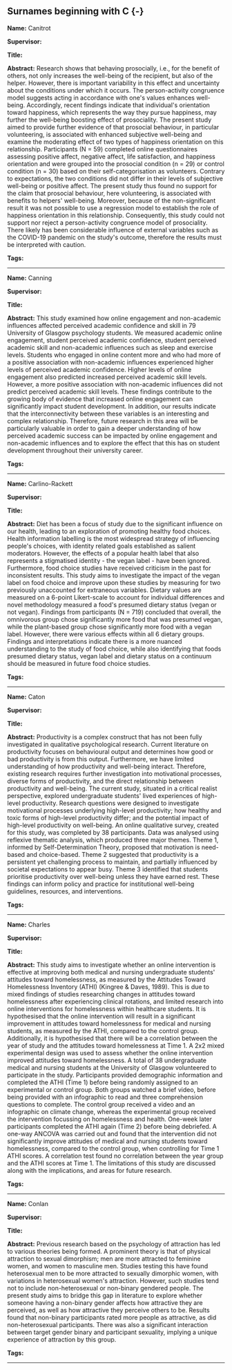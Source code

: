 



## Surnames beginning with C {-}

**Name:**  Canitrot

**Supervisor:**  

**Title:** 

**Abstract:** Research shows that behaving prosocially, i.e., for the benefit of others, not only increases the well-being of the recipient, but also of the helper. However, there is important variability in this effect and uncertainty about the conditions under which it occurs. The person-activity congruence model suggests acting in accordance with one's values enhances well-being. Accordingly, recent findings indicate that individual's orientation toward happiness, which represents the way they pursue happiness, may further the well-being boosting effect of prosociality. The present study aimed to provide further evidence of that prosocial behaviour, in particular volunteering, is associated with enhanced subjective well-being and examine the moderating effect of two types of happiness orientation on this relationship. Participants (N = 59) completed online questionnaires assessing positive affect, negative affect, life satisfaction, and happiness orientation and were grouped into the prosocial condition (n = 29) or control condition (n = 30) based on their self-categorisation as volunteers. Contrary to expectations, the two conditions did not differ in their levels of subjective well-being or positive affect. The present study thus found no support for the claim that prosocial behaviour, here volunteering, is associated with benefits to helpers' well-being. Moreover, because of the non-significant result it was not possible to use a regression model to establish the role of happiness orientation in this relationship. Consequently, this study could not support nor reject a person-activity congruence model of prosociality. There likely has been considerable influence of external variables such as the COVID-19 pandemic on the study's outcome, therefore the results must be interpreted with caution.

**Tags:** 

---



**Name:**  Canning

**Supervisor:**  

**Title:** 

**Abstract:** This study examined how online engagement and non-academic influences affected perceived academic confidence and skill in 79 University of Glasgow psychology students. We measured academic online engagement, student perceived academic confidence, student perceived academic skill and non-academic influences such as sleep and exercise levels. Students who engaged in online content more and who had more of a positive association with non-academic influences experienced higher levels of perceived academic confidence. Higher levels of online engagement also predicted increased perceived academic skill levels. However, a more positive association with non-academic influences did not predict perceived academic skill levels. These findings contribute to the growing body of evidence that increased online engagement can significantly impact student development. In addition, our results indicate that the interconnectivity between these variables is an interesting and complex relationship. Therefore, future research in this area will be particularly valuable in order to gain a deeper understanding of how perceived academic success can be impacted by online engagement and non-academic influences and to explore the effect that this has on student development throughout their university career.

**Tags:** 

---



**Name:**  Carlino-Rackett

**Supervisor:**  

**Title:** 

**Abstract:** Diet has been a focus of study due to the significant influence on our health, leading to an exploration of promoting healthy food choices. Health information labelling is the most widespread strategy of influencing people's choices, with identity related goals established as salient moderators. However, the effects of a popular health label that also represents a stigmatised identity - the vegan label - have been ignored. Furthermore, food choice studies have received criticism in the past for inconsistent results. This study aims to investigate the impact of the vegan label on food choice and improve upon these studies by measuring for two previously unaccounted for extraneous variables. Dietary values are measured on a 6-point Likert-scale to account for individual differences and novel methodology measured a food's presumed dietary status (vegan or not vegan). Findings from participants (N = 719) concluded that overall, the omnivorous group chose significantly more food that was presumed vegan, while the plant-based group chose significantly more food with a vegan label. However, there were various effects within all 6 dietary groups. Findings and interpretations indicate there is a more nuanced understanding to the study of food choice, while also identifying that foods presumed dietary status, vegan label and dietary status on a continuum should be measured in future food choice studies.

**Tags:** 

---



**Name:**  Caton

**Supervisor:**  

**Title:** 

**Abstract:** Productivity is a complex construct that has not been fully investigated in qualitative psychological research. Current literature on productivity focuses on behavioural output and determines how good or bad productivity is from this output. Furthermore, we have limited understanding of how productivity and well-being interact. Therefore, existing research requires further investigation into motivational processes, diverse forms of productivity, and the direct relationship between productivity and well-being. The current study, situated in a critical realist perspective, explored undergraduate students' lived experiences of high-level productivity. Research questions were designed to investigate motivational processes underlying high-level productivity; how healthy and toxic forms of high-level productivity differ; and the potential impact of high-level productivity on well-being. An online qualitative survey, created for this study, was completed by 38 participants. Data was analysed using reflexive thematic analysis, which produced three major themes. Theme 1, informed by Self-Determination Theory, proposed that motivation is need-based and choice-based. Theme 2 suggested that productivity is a persistent yet challenging process to maintain, and partially influenced by societal expectations to appear busy. Theme 3 identified that students prioritise productivity over well-being unless they have earned rest. These findings can inform policy and practice for institutional well-being guidelines, resources, and interventions.

**Tags:** 

---



**Name:**  Charles

**Supervisor:**  

**Title:** 

**Abstract:** This study aims to investigate whether an online intervention is effective at improving both medical and nursing undergraduate students' attitudes toward homelessness, as measured by the Attitudes Toward Homelessness Inventory (ATHI) (Kingree & Daves, 1989). This is due to mixed findings of studies researching changes in attitudes toward homelessness after experiencing clinical rotations, and limited research into online interventions for homelessness within  healthcare  students.  It  is  hypothesised  that  the  online  intervention  will result in a significant improvement in attitudes toward homelessness for medical and nursing students, as measured by the ATHI, compared to the control group. Additionally, it is hypothesised that there will be a correlation between the year of study and the attitudes toward homelessness at Time 1. A 2x2 mixed experimental design was used to assess whether the online intervention improved attitudes  toward homelessness. A total  of 38 undergraduate medical  and nursing students  at  the  University  of  Glasgow  volunteered  to participate in  the  study. Participants provided demographic  information  and  completed  the  ATHI  (Time  1)  before being randomly assigned to an experimental or control group. Both groups watched a brief video, before being provided with an infographic to read and three comprehension questions to  complete.  The  control  group received  a  video  and  an  infographic  on  climate change, whereas the experimental group received the intervention focussing on homelessness and  health.  One-week  later  participants  completed  the  ATHI  again  (Time  2)  before  being debriefed.  A  one-way ANCOVA was  carried  out  and  found  that  the  intervention  did  not significantly improve attitudes  of  medical  and  nursing  students  toward  homelessness, compared to the control group, when controlling for Time 1 ATHI scores. A correlation test found no correlation between the year group and the ATHI scores at Time 1. The limitations of this study are discussed along with the implications, and areas for future research.

**Tags:** 

---



**Name:**  Conlan

**Supervisor:**  

**Title:** 

**Abstract:** Previous research based on the psychology of attraction has led to various theories being formed. A prominent theory is that of physical attraction to sexual dimorphism; men are more attracted to feminine women, and women to masculine men. Studies testing this have found heterosexual men to be more attracted to sexually dimorphic women, with variations in heterosexual women's attraction. However, such studies tend not to include non-heterosexual or non-binary gendered people. The present study aims to bridge this gap in literature to explore whether someone having a non-binary gender affects how attractive they are perceived, as well as how attractive they perceive others to be. Results found that non-binary participants rated more people as attractive, as did non-heterosexual participants. There was also a significant interaction between target gender binary and participant sexuality, implying a unique experience of attraction by this group.

**Tags:** 

---
